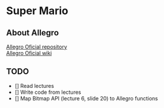 # Super Mario

## About Allegro

[Allegro Oficial repository](https://github.com/liballeg/allegro5)  
[Allegro Oficial wiki](https://github.com/liballeg/allegro_wiki)

## TODO

- [] Read lectures
- [] Write code from lectures
- [] Map Bitmap API (lecture 6, slide 20) to Allegro functions